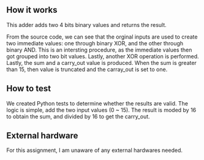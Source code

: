 <!---

This file is used to generate your project datasheet. Please fill in the information below and delete any unused
sections.

You can also include images in this folder and reference them in the markdown. Each image must be less than
512 kb in size, and the combined size of all images must be less than 1 MB.
-->

## How it works

This adder adds two 4 bits binary values and returns the result. 

From the source code, we can see that the orginal inputs are used to create two immediate values: one through binary XOR, and the other through binary AND. This is an intersting procedure, as the immediate values then got grouped into two bit values. Lastly, another XOR operation is performed. Lastly, the sum and a carry_out value is produced. When the sum is greater than 15, then value is truncated and the carray_out is set to one.


## How to test

We created Python tests to determine whether the results are valid. The logic is simple, add the two input values (0 ~ 15). The result is moded by 16 to obtain the sum, and divided by 16 to get the carry_out.

## External hardware

For this assignment, I am unaware of any external hardwares needed.
